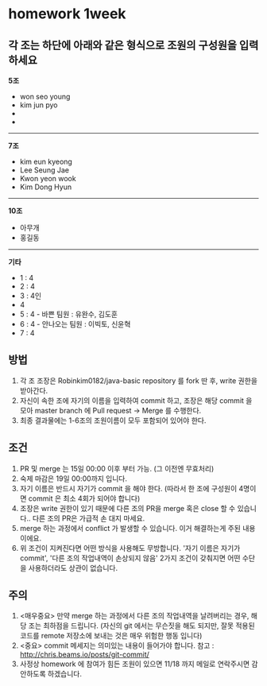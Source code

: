 ﻿# homework 1week

## 각 조는 하단에 아래와 같은 형식으로 조원의 구성원을 입력하세요

**5조**
+ won seo young
+ kim jun pyo
+ 
+ 
- - -

**7조**
+ kim eun kyeong
+ Lee Seung Jae
+ Kwon yeon wook
+ Kim Dong Hyun
- - -

**10조**
+ 아무개
+ 홍길동
- - -

**기타**
+ 1 : 4
+ 2 : 4
+ 3 : 4인
+ 4
+ 5 : 4 - 바쁜 팀원 : 유완수, 김도훈
+ 6 : 4 - 안나오는 팀원 : 이빅토, 신윤혁
+ 7 : 4


## 방법
1. 각 조 조장은 Robinkim0182/java-basic repository 를 fork 딴 후, write 권한을 받아간다.
2. 자신이 속한 조에 자기의 이름을 입력하여 commit 하고, 조장은 해당 commit 을 모아 master branch 에 Pull request -> Merge 를 수행한다.
3. 최종 결과물에는 1-6조의 조원이름이 모두 포함되어 있어야 한다.

## 조건
1. PR 및 merge 는 15일 00:00 이후 부터 가능. (그 이전엔 무효처리)
1. 숙제 마감은 19일 00:00까지 입니다.
1. 자기 이름은 반드시 자기가 commit 을 해야 한다. (따라서 한 조에 구성원이 4명이면 commit 은 최소 4회가 되어야 합니다)
3. 조장은 write 권한이 있기 때문에 다른 조의 PR을 merge 혹은 close 할 수 있습니다.. 다른 조의 PR은 가급적 손 대지 마세요.
3. merge 하는 과정에서 conflict 가 발생할 수 있습니다. 이거 해결하는게 주된 내용이에요.
4. 위 조건이 지켜진다면 어떤 방식을 사용해도 무방합니다. '자기 이름은 자기가 commit', '다른 조의 작업내역이 손상되지 않음' 2가지 조건이 갖춰지면 어떤 수단을 사용하더라도 상관이 없습니다.


## 주의
1. <매우중요> 만약 merge 하는 과정에서 다른 조의 작업내역을 날려버리는 경우, 해당 조는 최하점을 드립니다. (자신의 git 에서는 무슨짓을 해도 되지만, 잘못 적용된 코드를 remote 저장소에 보내는 것은 매우 위험한 행동 입니다)
2. <중요> commit 메세지는 의미있는 내용이 들어가야 합니다. 참고 : http://chris.beams.io/posts/git-commit/
3. 사정상 homework 에 참여가 힘든 조원이 있으면 11/18 까지 메일로 연락주시면 감안하도록 하겠습니다.
